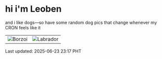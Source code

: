 # hi i'm Leoben

and i like dogs—so have some random dog pics that change whenever my CRON feels like it

|  |  |
|--------|----------|
| ![Borzoi](https://random-dog-vercel.vercel.app/api/random-borzoi?v=1750691866) | ![Labrador](https://random-dog-vercel.vercel.app/api/random-labrador?v=1750691866) |

Last updated: 2025-06-23 23:17 PHT
